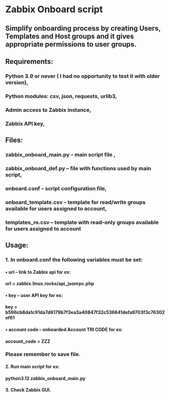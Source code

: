 # Zabbix  Onboard script

## Simplify onboarding process by creating Users, Templates and Host groups and it gives appropriate permissions to user groups. 

## Requirements: 
### Python 3.9 or never ( I had no opportunity to test it with older version),
### Python modules: csv, json, requests, urlib3,
### Admin access to Zabbix instance,
### Zabbix API key,

## Files:

### **zabbix_onboard_main.py** – main script file ,
### **zabbix_onboard_def.py** – file with functions used by main script,
### **onboard.conf** – script configuration file,
### **onboard_template.csv** – template for read/write groups available for users assigned to account,
### **templates_ro.csv** – template with read-only groups available for users assigned to account

## Usage:
### 1.	In onboard.conf the following variables must be set:
#### •	url – link to Zabbix api for ex:
####    url = zabbix.linux.rocks/api_jsonrpc.php
#### •	key – user API key   for ex:
####    key = b596cb8da1c91da7d6179b7f3ea3a40847f32c536641defa9703f3c76302ef61
#### •	account code – onboarded Account TRI CODE for ex:
####    account_code = ZZZ
### Please remember to save file.

#### 2.	Run main script for ex:
####    python3.12 zabbix_onboard_main.py
#### 3.	Check Zabbix GUI.
